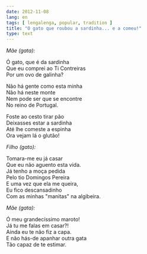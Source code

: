 ```yaml
---
date: 2012-11-08
lang: en
tags: [ lengalenga, popular, tradition ]
title: "O gato que roubou a sardinha... e a comeu!"
type: text
---
```


*Mãe (gata):*

Ó gato, que é da sardinha\
Que eu comprei ao Ti Contreiras\
Por um ovo de galinha?

Não há gente como esta minha\
Não há neste monte\
Nem pode ser que se encontre\
No reino de Portugal.

Foste ao cesto tirar pão\
Deixasses estar a sardinha\
Até lhe comeste a espinha\
Ora vejam lá o glutão!

*Filho (gato):*

Tomara-me eu já casar\
Que eu não aguento esta vida.\
Já tenho a moça pedida\
Pelo tio Domingos Pereira\
E uma vez que ela me queira,\
Eu fico descansadinho\
Com as minhas "manitas" na algibeira.

*Mãe (gata):*

Ó meu grandecíssimo maroto!\
Já tu me falas em casar?!\
Ainda eu te não fiz a capa.\
E não hás-de apanhar outra gata\
Tão capaz de te estimar.

